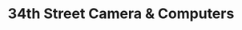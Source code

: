 ---
title: "34th Street Camera & Computers"
url: /new-york/34th-street-camera-and-computers/
shop: electronics
---